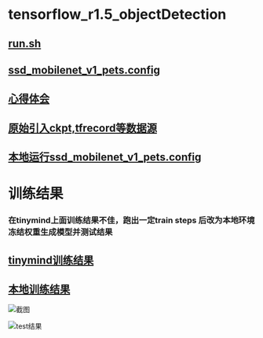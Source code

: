 # tensorflow_r1.5_objectDetection


## [run.sh](research/run.sh)


## [ssd_mobilenet_v1_pets.config](research/ssd_mobilenet_v1_pets.config)


## [心得体会](https://github.com/0492wzl/tensorflow_r1.5_objectDetection/blob/master/research/week8%E5%BF%83%E5%BE%97%E4%BD%93%E4%BC%9A.docx)


## [原始引入ckpt,tfrecord等数据源](https://github.com/0492wzl/tensorflow_r1.5_objectDetection/blob/master/research/object_detection/data/quiz-w8-data)


## [本地运行ssd_mobilenet_v1_pets.config](https://github.com/0492wzl/tensorflow_r1.5_objectDetection/blob/master/research/object_detection/data/quiz-w8-data/local_ssd_mobilenet_v1_pets.config)

# 训练结果
### 在tinymind上面训练结果不佳，跑出一定train steps 后改为本地环境冻结权重生成模型并测试结果
## [tinymind训练结果](https://www.tinymind.com/executions/1adl2mct)
## [本地训练结果](https://github.com/0492wzl/tensorflow_r1.5_objectDetection/tree/master/research/output)
![截图](https://github.com/0492wzl/tensorflow_r1.5_objectDetection/blob/master/research/%E8%AE%AD%E7%BB%83ckpt%E6%96%87%E4%BB%B6.png)


![test结果](https://github.com/0492wzl/tensorflow_r1.5_objectDetection/blob/master/research/output/output.png)
